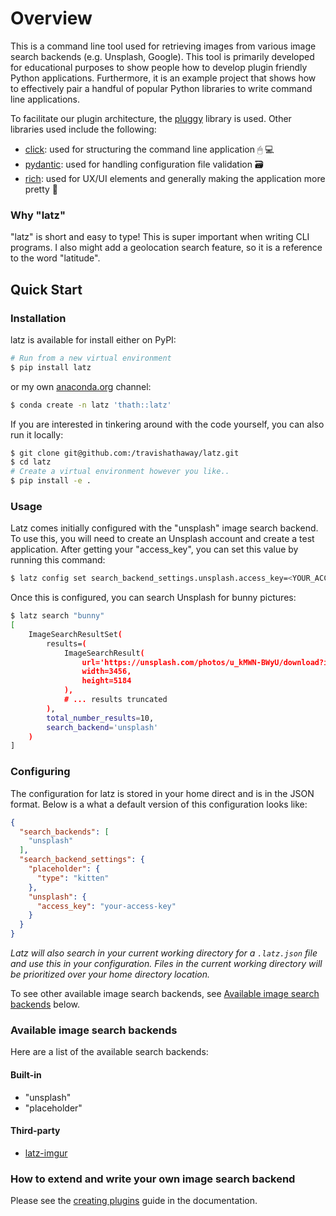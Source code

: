 # Overview

[pluggy]: https://pluggy.readthedocs.io/en/stable/
[click]: https://click.palletsprojects.com/
[pydantic]: https://docs.pydantic.dev/
[rich]: https://rich.readthedocs.io/
[anaconda.org]: https://anaconda.org
[latz-imgur]: https://github.com/travishathaway/latz-imgur
[creating-plugins]: creating-plugins

This is a command line tool used for retrieving images from various image
search backends (e.g. Unsplash, Google). This tool is primarily developed for educational purposes
to show people how to develop plugin friendly Python applications. Furthermore,
it is an example project that shows how to effectively pair a handful of
popular Python libraries to write command line applications.

To facilitate our plugin architecture, the [pluggy][pluggy] library is used.
Other libraries used include the following:

- [click][click]: used for structuring the command line application 🖱 💻
- [pydantic][pydantic]: used for handling configuration file validation 🗃
- [rich][rich]: used for UX/UI elements and generally making the application more pretty 🌈

### Why "latz"

"latz" is short and easy to type! This is super important when writing CLI programs.
I also might add a geolocation search feature, so it is a reference  to the word "latitude".

## Quick Start

### Installation

latz is available for install either on PyPI:

```bash
# Run from a new virtual environment
$ pip install latz
```

or my own [anaconda.org][anaconda.org] channel:

```bash
$ conda create -n latz 'thath::latz'
```

If you are interested in tinkering around with the code yourself, you can also
run it locally:

```bash
$ git clone git@github.com:/travishathaway/latz.git
$ cd latz
# Create a virtual environment however you like..
$ pip install -e .
```

### Usage

Latz comes initially configured with the "unsplash" image search backend. To use this,
you will need to create an Unsplash account and create a test application. After getting
your "access_key", you can set this value by running this command:

```bash
$ latz config set search_backend_settings.unsplash.access_key=<YOUR_ACCESS_KEY>
```

Once this is configured, you can search Unsplash for bunny pictures:

```bash
$ latz search "bunny"
[
    ImageSearchResultSet(
        results=(
            ImageSearchResult(
                url='https://unsplash.com/photos/u_kMWN-BWyU/download?ixid=MnwzOTMwOTR8MHwxfHNlYXJjaHwxfHxidW5ueXxlbnwwfHx8fDE2Nzk0MTA2NzQ',
                width=3456,
                height=5184
            ),
            # ... results truncated
        ),
        total_number_results=10,
        search_backend='unsplash'
    )
]
```

### Configuring

The configuration for latz is stored in your home direct and is in the JSON format.
Below is a what a default version of this configuration looks like:

```json
{
  "search_backends": [
    "unsplash"
  ],
  "search_backend_settings": {
    "placeholder": {
      "type": "kitten"
    },
    "unsplash": {
      "access_key": "your-access-key"
    }
  }
}
```

_Latz will also search in your current working directory for a `.latz.json` file and use this in your configuration.
Files in the current working directory will be prioritized over your home directory location._

To see other available image search backends, see [Available image search backends](#available-image-search-backends) below.

### Available image search backends

Here are a list of the available search backends:

#### Built-in

- "unsplash"
- "placeholder"

#### Third-party

- [latz-imgur][latz-imgur]

### How to extend and write your own image search backend

Please see the [creating plugins][creating-plugins] guide in the documentation.
